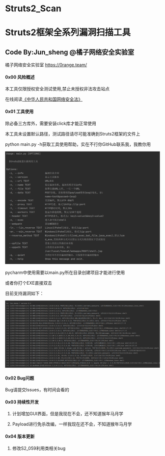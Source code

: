 # Struts2_Scan
# Struts2框架全系列漏洞扫描工具

## Code By:Jun_sheng @橘子网络安全实验室

橘子网络安全实验室 https://0range.team/

#### 0x00 风险概述

本工具仅限授权安全测试使用,禁止未授权非法攻击站点

在线阅读[《中华人民共和国网络安全法》](http://wglj.pds.gov.cn//upload/files/2020/4/1415254915.docx)

#### 0x01 工具使用

除必备三方库外，需要安装click库才能正常使用

本工具未设置默认路径，测试路径请尽可能准确到Struts2框架的文件上

python main.py -h获取工具使用帮助，实在不行你GitHub联系我，我教你用

![1.png](./img/1.png)

pycharm中使用需要以main.py所在目录创建项目才能进行使用

或者你打个EXE直接双击

目前支持漏洞如下：

![2.png](./img/2.png)

#### 0x02 Bug问题

Bug请提交Issues，有时间会看的

#### 0x03 持续性开发

1. 计划增加GUI界面，但是我现在不会，还不知道猴年马月学

2. Payload进行免杀改编，一样我现在还不会，不知道猴年马月学

#### 0x04 版本更新

1. 修改S2_059利用类相关bug
